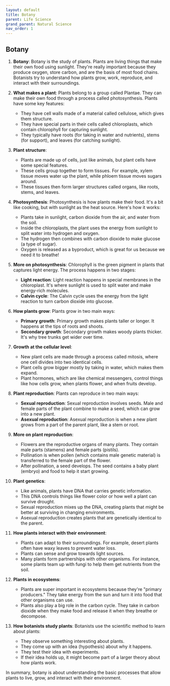 ```yaml
---
layout: default
title: Botany
parent: Life Science
grand_parent: Natural Science
nav_order: 1
---
```


## Botany

1. **Botany**: Botany is the study of plants. Plants are living things that make their own food using sunlight. They're really important because they produce oxygen, store carbon, and are the basis of most food chains. Botanists try to understand how plants grow, work, reproduce, and interact with their surroundings.

2. **What makes a plant**: Plants belong to a group called Plantae. They can make their own food through a process called photosynthesis. Plants have some key features:
    - They have cell walls made of a material called cellulose, which gives them structure.
    - They have special parts in their cells called chloroplasts, which contain chlorophyll for capturing sunlight.
    - They typically have roots (for taking in water and nutrients), stems (for support), and leaves (for catching sunlight).

3. **Plant structure**:
    - Plants are made up of cells, just like animals, but plant cells have some special features.
    - These cells group together to form tissues. For example, xylem tissue moves water up the plant, while phloem tissue moves sugars around.
    - These tissues then form larger structures called organs, like roots, stems, and leaves.

4. **Photosynthesis**: Photosynthesis is how plants make their food. It's a bit like cooking, but with sunlight as the heat source. Here's how it works:
    - Plants take in sunlight, carbon dioxide from the air, and water from the soil.
    - Inside the chloroplasts, the plant uses the energy from sunlight to split water into hydrogen and oxygen.
    - The hydrogen then combines with carbon dioxide to make glucose (a type of sugar).
    - Oxygen is released as a byproduct, which is great for us because we need it to breathe!

5. **More on photosynthesis**: Chlorophyll is the green pigment in plants that captures light energy. The process happens in two stages:
    - **Light reaction**: Light reaction happens in special membranes in the chloroplast. It's where sunlight is used to split water and make energy-rich molecules.
    - **Calvin cycle**: The Calvin cycle uses the energy from the light reaction to turn carbon dioxide into glucose.

6. **How plants grow**: Plants grow in two main ways:
    - **Primary growth**: Primary growth makes plants taller or longer. It happens at the tips of roots and shoots.
    - **Secondary growth**: Secondary growth makes woody plants thicker. It's why tree trunks get wider over time.

7. **Growth at the cellular level**:
    - New plant cells are made through a process called mitosis, where one cell divides into two identical cells.
    - Plant cells grow bigger mostly by taking in water, which makes them expand.
    - Plant hormones, which are like chemical messengers, control things like how cells grow, when plants flower, and when fruits develop.

8. **Plant reproduction**: Plants can reproduce in two main ways:
    - **Sexual reproduction**: Sexual reproduction involves seeds. Male and female parts of the plant combine to make a seed, which can grow into a new plant.
    - **Asexual reproduction**: Asexual reproduction is when a new plant grows from a part of the parent plant, like a stem or root.

9. **More on plant reproduction**:
    - Flowers are the reproductive organs of many plants. They contain male parts (stamens) and female parts (pistils).
    - Pollination is when pollen (which contains male genetic material) is transferred to the female part of the flower.
    - After pollination, a seed develops. The seed contains a baby plant (embryo) and food to help it start growing.

10. **Plant genetics**:
    - Like animals, plants have DNA that carries genetic information.
    - This DNA controls things like flower color or how well a plant can survive drought.
    - Sexual reproduction mixes up the DNA, creating plants that might be better at surviving in changing environments.
    - Asexual reproduction creates plants that are genetically identical to the parent.

11. **How plants interact with their environment**:
    - Plants can adapt to their surroundings. For example, desert plants often have waxy leaves to prevent water loss.
    - Plants can sense and grow towards light sources.
    - Many plants form partnerships with other organisms. For instance, some plants team up with fungi to help them get nutrients from the soil.

12. **Plants in ecosystems**:
    - Plants are super important in ecosystems because they're "primary producers." They take energy from the sun and turn it into food that other organisms can use.
    - Plants also play a big role in the carbon cycle. They take in carbon dioxide when they make food and release it when they breathe or decompose.

13. **How botanists study plants**: Botanists use the scientific method to learn about plants:
    - They observe something interesting about plants.
    - They come up with an idea (hypothesis) about why it happens.
    - They test their idea with experiments.
    - If their idea holds up, it might become part of a larger theory about how plants work.

In summary, botany is about understanding the basic processes that allow plants to live, grow, and interact with their environment.
